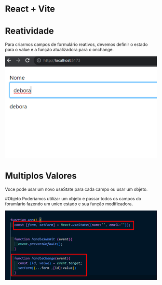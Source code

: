 # React + Vite

# Reatividade
Para criarmos campos de formulário reativos, devemos definir o estado para o value e a função atualizadora para o onchange.

![Alt text](image-1.png)

# Multiplos Valores
Voce pode usar um novo useState para cada campo ou usar um objeto.

#Objeto
Poderiamos utilizar um objeto e passar todos os campos do forumlario fazendo um unico estado e sua função modificadora.

![Alt text](image-2.png)
